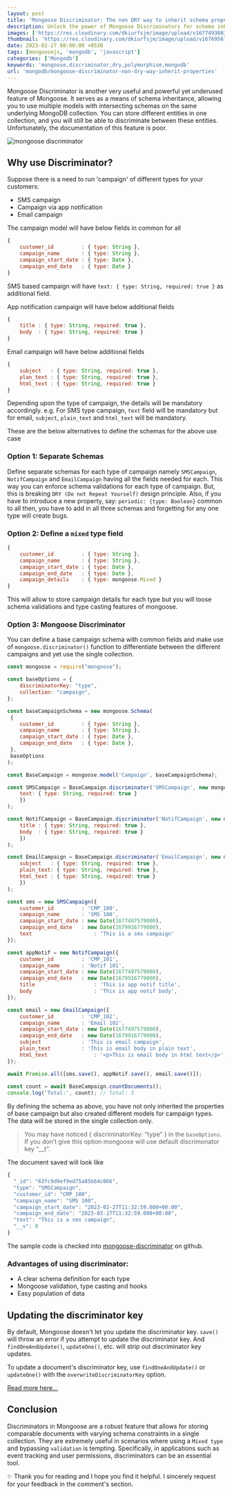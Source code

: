 ```yaml
---
layout: post
title: 'Mongoose Discriminator: The non DRY way to inherit schema properties'
description: Unlock the power of Mongoose Discriminators for schema inheritance. Learn how to use multiple models with overlapping schemas in a single MongoDB collection
images: ['https://res.cloudinary.com/dkiurfsjm/image/upload/v1677493083/mongoose-discriminator_c5elpt.png']
thumbnail: 'https://res.cloudinary.com/dkiurfsjm/image/upload/v1676956718/mongoose_logo_hr3blb.jpg'
date: 2023-02-27 00:00:00 +0530
tags: [mongoosejs, 'mongodb', 'javascript']
categories: ['Mongodb']
keywords: 'mongoose,discriminator,dry,polymorphism,mongodb'
url: 'mongodb/mongoose-discriminator-non-dry-way-inherit-properties'
---
```


Mongoose Discriminator is another very useful and powerful  yet underused feature of Mongoose. It serves as a means of schema inheritance, allowing you to use multiple models with intersecting schemas on the same underlying MongoDB collection. You can store different entities in one collection, and you will still be able to discriminate between these entities. Unfortunately, the documentation of this feature is poor.

![mongoose discriminator](https://res.cloudinary.com/dkiurfsjm/image/upload/v1677493083/mongoose-discriminator_c5elpt.png)

## Why use Discriminator?

Suppose there is a need to run 'campaign' of different types for your customers:

- SMS campaign
- Campaign via app notification
- Email campaign

The campaign model will have below fields in common for all

```javascript
{
    customer_id         : { type: String },
    campaign_name       : { type: String },
    campaign_start_date : { type: Date },
    campaign_end_date   : { type: Date }
}
```

SMS based campaign will have `text: { type: String, required: true }` as additional field.

App notification campaign will have below additional fields

```javascript
{
	title : { type: String, required: true },
	body  : { type: String, required: true }
}
```

Email campaign will have below additional fields

```javascript
{
	subject   : { type: String, required: true },
	plan_text : { type: String, required: true },
	html_text : { type: String, required: true }
}
```

Depending upon the type of campaign, the details will be mandatory accordingly. e.g. For SMS type campaign, `text` field will be mandatory but for email, `subject`, `plain_text` and `html_text` will be mandatory.

These are the below alternatives to define the schemas for the above use case

### Option 1: Separate Schemas

Define separate schemas for each type of campaign namely `SMSCampaign`, `NotifCampaign` and `EmailCampaign` having all the fields needed for each. This way you can enforce schema validations for each type of campaign. But, this is breaking `DRY (Do not Repeat Yourself)` design principle. Also, if you have to introduce a new property, say: `periodic: {type: Boolean}` common to all then, you have to add in all three schemas and forgetting for any one type will create bugs.

### Option 2: Define a `mixed` type field

```javascript
{
    customer_id         : { type: String },
    campaign_name       : { type: String },
    campaign_start_date : { type: Date },
    campaign_end_date   : { type: Date },
    campaign_details	: { type: mongoose.Mixed }
}

```

This will allow to store campaign details for each type but you will loose schema validations and type casting features of mongoose.

### Option 3: Mongoose Discriminator

You can define a base campaign schema with common fields and make use of `mongoose.discriminator()` function to differentiate between the different campaigns and yet use the single collection.

```javascript
const mongoose = require("mongoose");

const baseOptions = {
	discriminatorKey: "type",
  	collection: "campaign",
};

const baseCampaignSchema = new mongoose.Schema(
 {
	customer_id         : { type: String },
	campaign_name       : { type: String },
	campaign_start_date : { type: Date },
	campaign_end_date   : { type: Date },
 }, 
 baseOptions
);

const BaseCampaign = mongoose.model('Campaign', baseCampaignSchema);

const SMSCampaign = BaseCampaign.discriminator('SMSCampaign', new mongoose.Schema({ 
	text: { type: String, required: true }
	})
);

const NotifCampaign = BaseCampaign.discriminator('NotifCampaign', new mongoose.Schema({ 
	title : { type: String, required: true },
	body  : { type: String, required: true }
	})
);

const EmailCampaign = BaseCampaign.discriminator('EmailCampaign', new mongoose.Schema({ 
	subject   : { type: String, required: true },
	plain_text: { type: String, required: true },
	html_text : { type: String, required: true }
	})
);

const sms = new SMSCampaign({
	customer_id         : 'CMP_100',
	campaign_name       : 'SMS 100',
	campaign_start_date : new Date(1677497579000),
	campaign_end_date   : new Date(1679916779000),
	text					: 'This is a sms campaign'
});

const appNotif = new NotifCampaign({
	customer_id         : 'CMP_101',
	campaign_name       : 'Notif 101',
	campaign_start_date : new Date(1677497579000),
	campaign_end_date   : new Date(1679916779000),
	title					: 'This is app notif title',
	body					: 'This is app notif body',
});

const email = new EmailCampaign({
	customer_id         : 'CMP_102',
	campaign_name       : 'Email 102',
	campaign_start_date : new Date(1677497579000),
	campaign_end_date   : new Date(1679916779000),
	subject				: 'This is email campaign',
	plain_text			: 'This is email body in plain text',
	html_text				: '<p>This is email body in html text</p>',
});

await Promise.all([sms.save(), appNotif.save(), email.save()]);
    
const count = await BaseCampaign.countDocuments();
console.log('Total:', count); // Total: 3

```

By defining the schema as above, you have not only inherited the properties of base campaign but also created different models for campaign types. The data will be stored in the single collection only.

> You may have noticed { discriminatorKey: “type” } in the `baseOptions`. If you don’t give this option mongoose will use default discrimonator key “__t”.

The document saved will look like 

```javascript
{
  "_id": "63fc9d9ef9ed75a85b64c066",
  "type": "SMSCampaign",
  "customer_id": "CMP_100",
  "campaign_name": "SMS 100",
  "campaign_start_date": "2023-02-27T11:32:59.000+00:00",
  "campaign_end_date": "2023-03-27T11:32:59.000+00:00",
  "text": "This is a sms campaign",
  "__v": 0
}
```

The sample code is checked into [mongoose-discriminator](https://github.com/manisuec/techinsights-tutorials/tree/main/mongoose-discriminator) on github.

### Advantages of using discriminator:

- A clear schema definition for each type
- Mongoose validation, type casting and hooks
- Easy population of data

## Updating the discriminator key

By default, Mongoose doesn't let you update the discriminator key. `save()` will throw an error if you attempt to update the discriminator key. And `findOneAndUpdate()`, `updateOne()`, etc. will strip out discriminator key updates.

To update a document's discriminator key, use `findOneAndUpdate()` or `updateOne()` with the `overwriteDiscriminatorKey` option.

[Read more here...](https://mongoosejs.com/docs/discriminators.html#updating-the-discriminator-key)

## Conclusion

Discriminators in Mongoose are a robust feature that allows for storing comparable documents with varying schema constraints in a single collection. They are extremely useful in scenarios where using a `Mixed type` and bypassing `validation` is tempting. Specifically, in applications such as event tracking and user permissions, discriminators can be an essential tool.

✨ Thank you for reading and I hope you find it helpful. I sincerely request for your feedback in the comment's section.

